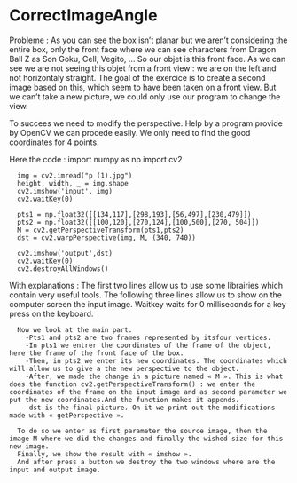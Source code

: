 # CorrectImageAngle

Probleme : As you can see the box isn’t planar but we aren’t considering the entire box, only the front face where we can see characters from Dragon Ball Z as Son Goku, Cell, Vegito, …
So our objet is this front face. As we can see we are not seeing this objet from a front view : we are on the left and not horizontaly straight.
The goal of the exercice is to create a second image based on this, which seem to have been taken on a front view. But we can’t take a new picture, we could only use our program to change the view.

To succees we need to modify the perspective. Help by a program provide by OpenCV we can procede easily. 
We only need to find the good coordinates for 4 points.


Here the code :
      import numpy as np
      import cv2

      img = cv2.imread("p (1).jpg")
      height, width, _ = img.shape
      cv2.imshow('input', img)
      cv2.waitKey(0)

      pts1 = np.float32([[134,117],[298,193],[56,497],[230,479]])
      pts2 = np.float32([[100,120],[270,124],[100,500],[270, 504]])
      M = cv2.getPerspectiveTransform(pts1,pts2)
      dst = cv2.warpPerspective(img, M, (340, 740))

      cv2.imshow('output',dst)
      cv2.waitKey(0)
      cv2.destroyAllWindows()

With explanations : 
      The first two lines allow us to use some librairies which contain very useful tools.
      The following three lines allow us to show on the computer screen the input image.
      Waitkey waits for 0 milliseconds for a key press on the keyboard.
      
      Now we look at the main part.
        -Pts1 and pts2 are two frames represented by itsfour vertices.
        -In pts1 we entrer the coordinates of the frame of the object, here the frame of the front face of the box.
        -Then, in pts2 we enter its new coordinates. The coordinates which will allow us to give a the new perspective to the object.
        -After, we made the change in a picture named « M ». This is what does the function cv2.getPerspectiveTransform() : we enter the coordinates of the frame on the input image and as second parameter we put the new coordinates.And the function makes it appends.
        -dst is the final picture. On it we print out the modifications made with « getPerspective ».
      
      To do so we enter as first parameter the source image, then the image M where we did the changes and finally the wished size for this new image.
      Finally, we show the result with « imshow ».
      And after press a button we destroy the two windows where are the input and output image.
